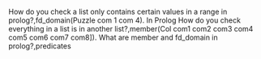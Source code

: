 How do you check a list only contains certain values in a range in prolog?,fd_domain(Puzzle com 1 com 4).
In Prolog How do you check everything in a list is in another list?,member(Col com1 com2 com3 com4 com5 com6 com7 com8]).
What are member and fd_domain in prolog?,predicates
